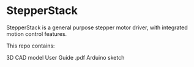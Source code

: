 # StepperStack
StepperStack is a general purpose stepper motor driver, with integrated motion control features.

This repo contains:

3D CAD model
User Guide .pdf
Arduino sketch
